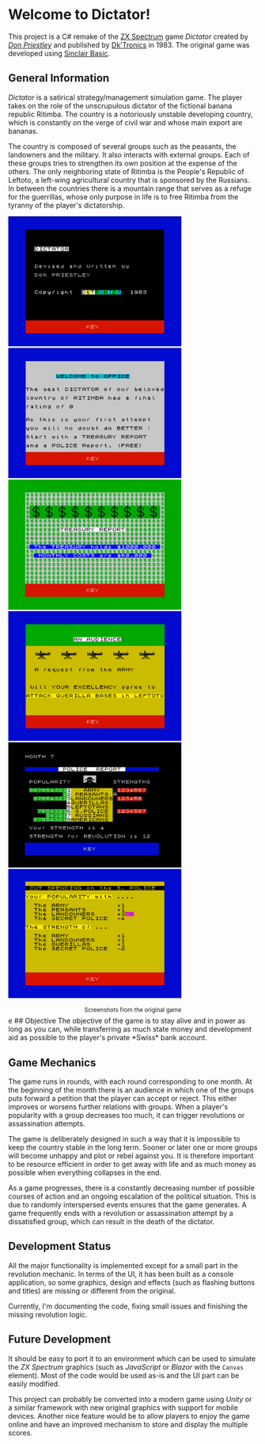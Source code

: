 # Welcome to Dictator!

This project is a C# remake of the [ZX Spectrum](https://en.wikipedia.org/wiki/ZX_Spectrum "ZX Spectrum") game *Dictator* created
by _[Don Priestley](https://en.wikipedia.org/wiki/Don_Priestley)_ and published by [Dk'Tronics](https://en.wikipedia.org/wiki/DK%27Tronics "Dk'Tronics")
in 1983. The original game was developed using [Sinclair Basic](https://en.wikipedia.org/wiki/Sinclair_BASIC).

## General Information
_Dictator_ is a satirical strategy/management simulation game. The player takes on the role of the unscrupulous dictator of the
fictional banana republic Ritimba. The country is a notoriously unstable developing country, which is constantly on the verge
of civil war and whose main export are bananas.

The country is composed of several groups such as the peasants, the landowners and the military. It also interacts with external
groups. Each of these groups tries to strengthen its own position at the expense of the others. The only neighboring state of Ritimba
is the People's Republic of Leftoto, a left-wing agricultural country that is sponsored by the Russians. In between the countries
there is a mountain range that serves as a refuge for the guerrillas, whose only purpose in life is to free Ritimba from the tyranny
of the player's dictatorship.

<p float="left">
<img src="https://github.com/sfvicente/Dictator/blob/main/Images/dictator1.png?raw=true" width="350" /> 
<img src="https://github.com/sfvicente/Dictator/blob/main/Images/dictator2.png?raw=true" width="350" /> 
<img src="https://github.com/sfvicente/Dictator/blob/main/Images/dictator3.png?raw=true" width="350" /> 
<img src="https://github.com/sfvicente/Dictator/blob/main/Images/dictator4.png?raw=true" width="350" /> 
<img src="https://github.com/sfvicente/Dictator/blob/main/Images/dictator5.png?raw=true" width="350" /> 
<img src="https://github.com/sfvicente/Dictator/blob/main/Images/dictator6.png?raw=true" width="350" /> 
</p>
<center><sup>Screenshots from the original game</sup></center>
e
## Objective
The objective of the game is to stay alive and in power as long as you can, while transferring as much state money and development
aid as possible to the player's private *Swiss* bank account.

## Game Mechanics
The game runs in rounds, with each round corresponding to one month. At the beginning of the month there is an audience in which one
of the groups puts forward a petition that the player can accept or reject. This either improves or worsens further relations with
groups. When a player's popularity with a group decreases too much, it can trigger revolutions or assassination attempts.

The game is deliberately designed in such a way that it is impossible to keep the country stable in the long term. Sooner or later
one or more groups will become unhappy and plot or rebel against you. It is therefore important to be resource efficient in order to
get away with life and as much money as possible when everything collapses in the end.  

As a game progresses, there is a constantly decreasing number of possible courses of action and an ongoing escalation of the political
situation. This is due to randomly interspersed events ensures that the game generates. A game frequently ends with a revolution or
assassination attempt by a dissatisfied group, which can result in the death of the dictator.

## Development Status
All the major functionality is implemented except for a small part in the revolution mechanic. In terms of the UI, it has
been built as a console application, so some graphics, design and effects (such as flashing buttons and titles) are missing
or different from the original.

Currently, I'm documenting the code, fixing small issues and finishing the missing revolution logic.

## Future Development
It should be easy to port it to an environment which can be used to simulate the _ZX Spectrum_ graphics (such as _JavaScript_ or _Blazor_
with the `Canvas` element). Most of the code would be used as-is and the UI part can be easily modified.

This project can probably be converted into a modern game using _Unity_ or a similar framework with new original graphics with
support for mobile devices. Another nice feature would be to allow players to enjoy the game online and have an improved mechanism 
to store and display the multiple scores.